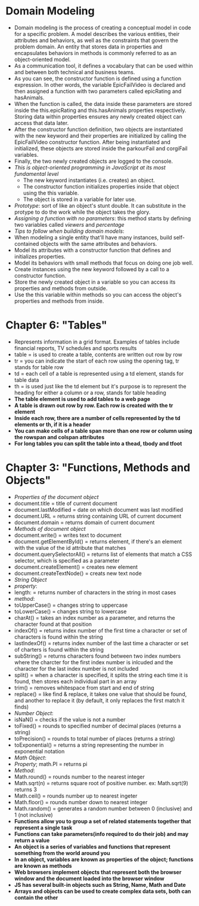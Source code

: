 # Domain Modeling
- Domain modeling is the process of creating a conceptual model in code for a specific problem. A model describes the various entities, their attributes and behaviors, as well as the constraints that govern the problem domain. An entity that stores data in properties and encapsulates behaviors in methods is commonly referred to as an object-oriented model.
- As a communication tool, it defines a vocabulary that can be used within and between both technical and business teams.
- As you can see, the constructor function is defined using a function expression. In other words, the variable EpicFailVideo is declared and then assigned a function with two parameters called epicRating and hasAnimals.
- When the function is called, the data inside these parameters are stored inside the this.epicRating and this.hasAnimals properties respectively. Storing data within properties ensures any newly created object can access that data later.
- After the constructor function definition, two objects are instantiated with the new keyword and their properties are initialized by calling the EpicFailVideo constructor function. After being instantiated and initialized, these objects are stored inside the parkourFail and corgiFail variables.
- Finally, the two newly created objects are logged to the console.
- *This is object-oriented programming in JavaScript at its most fundamental level*
  - The new keyword instantiates (i.e. creates) an object.
  - The constructor function initializes properties inside that object using the this variable.
  - The object is stored in a variable for later use.
- *Prototype*: sort of like an object's stunt double. It can substitute in the protype to do the work while the object takes the glory.
- *Assigning a function with no parameters*: this method starts by defining two variables called *viewers* and *percentage*
- *Tips to follow when building domain models*:
- When modeling a single entity that'll have many instances, build self-contained objects with the same attributes and behaviors.
- Model its attributes with a constructor function that defines and initializes properties.
- Model its behaviors with small methods that focus on doing one job well.
- Create instances using the new keyword followed by a call to a constructor function.
- Store the newly created object in a variable so you can access its properties and methods from outside.
- Use the this variable within methods so you can access the object's properties and methods from inside.  

# Chapter 6: "Tables"
- Represents information in a grid format. Examples of tables include financial reports, TV schedules and sports results
- table = is used to create a table, contents are written out row by row
- tr = you can indicate the start of each row using the opening <tr> tag, tr stands for table row
- td = each cell of a table is represented using a td element, stands for table data
- th = is used just like the td element but it's purpose is to represent the heading for either a column or a row, stands for table heading
- **The table element is used to add tables to a web page**
- **A table is drawn out row by row. Each row is created with the tr element**
- **Inside each row, there are a number of cells represented by the td elements or th, if it is a header**
- **You can make cells of a table span more than one row or column using the rowspan and colspan attributes**
- **For long tables you can split the table into a thead, tbody and tfoot**

# Chapter 3: "Functions, Methods and Objects"
- *Properties of the document object*
- document.title = title of current document
- document.lastModified = date on which document was last modified 
- document.URL = returns string containing URL of current document
- document.domain = returns domain of current document
- *Methods of document object*
- document.write() = writes text to document
- document.getElementById() = returns element, if there's an element with the value of the id attribute that matches
- document.querySelectorAll() = returns list of elements that match a CSS selector, which is specified as a parameter
- document.createElement() = creates new element
- document.createTextNode() = creats new text node
- *String Object*
- *property*:
- length: = returns number of characters in the string in most cases
- *method*:
- toUpperCase() = changes string to uppercase
- toLowerCase() = changes string to lowercase
- charAt() = takes an index number as a parameter, and returns the character found at that position
- indexOf() = returns index number of the first time a character or set of characters is found within the string 
- lastIndexOf() = returns index number of the last time a character or set of charters is found within the string
- subString() = returns characters found between two index numbers where the charcter for the first index number is inlcuded and the character for the last index number is not included
- split() = when a character is specified, it splits the string each time it is found, then stores each individual part in an array
- trim() = removes whitespace from start and end of string
- replace() = like find & replace, it takes one value that should be found, and another to replace it (by default, it only replaces the first match it finds)
- *Number Object*:
- isNaN() = checks if the value is not a number
- toFixed() = rounds to specified number of decimal places (returns a string)
- toPrecision() = rounds to total number of places (returns a string)
- toExponential() = returns a string representing the number in exponential notation
- *Math Object*:
- *Property*; math.PI = returns pi 
- *Method*:
- Math.round() = rounds number to the nearest integer
- Math.sqrt(n) = returns square root of positive number. ex: Math.sqrt(9) returns 3
- Math.ceil() = rounds number up to nearest ingeter
- Math.floor() = rounds number down to nearest integer
- Math.random() = generates a random number between 0 (inclusive) and 1 (not inclusive)
- **Functions allow you to group a set of related statements together that represent a single task**
- **Functions can take parameters(info required to do their job) and may return a value**
- **An object is a series of variables and functions that represent something from the world around you**
- **In an object, variables are known as properties of the object; functions are known as methods**
- **Web browsers implement objects that represent both the browser window and the document loaded into the browser window**
- **JS has several built-in objects such as String, Name, Math and Date**
- **Arrays and objects can be used to create complex data sets, both can contain the other**
